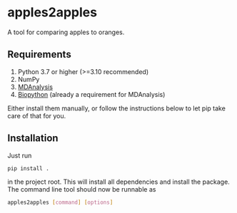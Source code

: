 # apples2apples

A tool for comparing apples to oranges.

## Requirements

1. Python 3.7 or higher (>=3.10 recommended)
1. NumPy
1. [MDAnalysis](https://docs.mdanalysis.org/stable/index.html)
1. [Biopython](https://biopython.org/) (already a requirement for MDAnalysis)



Either install them manually, or follow the instructions below to let pip take care of that for you.

## Installation


Just run
```sh
pip install .
```
in the project root. This will install all dependencies and install the package. The command line tool should now be runnable as 
```sh
apples2apples [command] [options]
```

